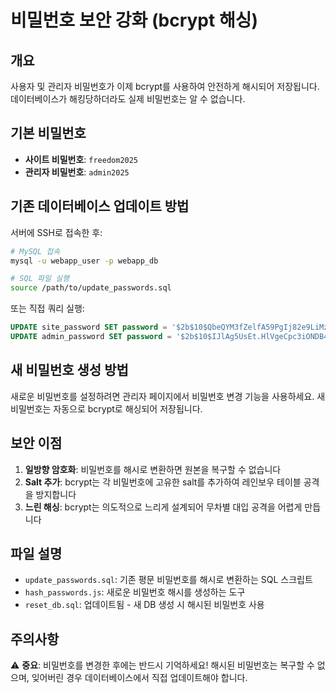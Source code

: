 # 비밀번호 보안 강화 (bcrypt 해싱)

## 개요
사용자 및 관리자 비밀번호가 이제 bcrypt를 사용하여 안전하게 해시되어 저장됩니다.
데이터베이스가 해킹당하더라도 실제 비밀번호는 알 수 없습니다.

## 기본 비밀번호
- **사이트 비밀번호**: `freedom2025`
- **관리자 비밀번호**: `admin2025`

## 기존 데이터베이스 업데이트 방법

서버에 SSH로 접속한 후:

```bash
# MySQL 접속
mysql -u webapp_user -p webapp_db

# SQL 파일 실행
source /path/to/update_passwords.sql
```

또는 직접 쿼리 실행:

```sql
UPDATE site_password SET password = '$2b$10$QbeQYM3fZelfA59PgIj82e9LiMz.0BRetcWvhoS.RuQIAQxfAfkMi' WHERE id = 1;
UPDATE admin_password SET password = '$2b$10$IJlAg5UsEt.HlVgeCpc3iONDB4o4NPjI.mm99jlwwpWaScSn0D4q6' WHERE id = 1;
```

## 새 비밀번호 생성 방법

새로운 비밀번호를 설정하려면 관리자 페이지에서 비밀번호 변경 기능을 사용하세요.
새 비밀번호는 자동으로 bcrypt로 해싱되어 저장됩니다.

## 보안 이점

1. **일방향 암호화**: 비밀번호를 해시로 변환하면 원본을 복구할 수 없습니다
2. **Salt 추가**: bcrypt는 각 비밀번호에 고유한 salt를 추가하여 레인보우 테이블 공격을 방지합니다
3. **느린 해싱**: bcrypt는 의도적으로 느리게 설계되어 무차별 대입 공격을 어렵게 만듭니다

## 파일 설명

- `update_passwords.sql`: 기존 평문 비밀번호를 해시로 변환하는 SQL 스크립트
- `hash_passwords.js`: 새로운 비밀번호 해시를 생성하는 도구
- `reset_db.sql`: 업데이트됨 - 새 DB 생성 시 해시된 비밀번호 사용

## 주의사항

⚠️ **중요**: 비밀번호를 변경한 후에는 반드시 기억하세요!
해시된 비밀번호는 복구할 수 없으며, 잊어버린 경우 데이터베이스에서 직접 업데이트해야 합니다.
